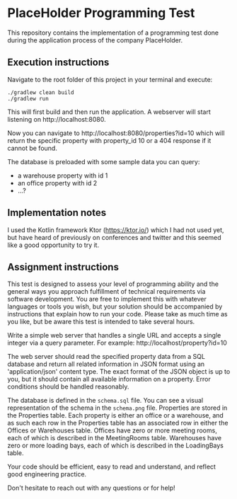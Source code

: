# PlaceHolder Programming Test

This repository contains the implementation of a programming test done during the application process of the company
PlaceHolder.

## Execution instructions
Navigate to the root folder of this project in your terminal and execute:
```
./gradlew clean build
./gradlew run
```

This will first build and then run the application. A webserver will
start listening on http://localhost:8080.

Now you can navigate to http://localhost:8080/properties?id=10 which will return
the specific property with property_id 10 or a 404 response if it cannot be found.

The database is preloaded with some sample data you can query:
- a warehouse property with id 1
- an office property with id 2
- ...?

## Implementation notes
I used the Kotlin framework Ktor (https://ktor.io/) which I had not used yet,
but have heard of previously on conferences and twitter and this seemed like a good
opportunity to try it.

## Assignment instructions

This test is designed to assess your level of programming ability and the general ways you approach fulfillment of 
technical requirements via software development. You are free to implement this with whatever languages or tools you wish,
 but your solution should be accompanied by instructions that explain how to run your code. Please take as much time as
  you like, but be aware this test is intended to take several hours.

Write a simple web server that handles a single URL and accepts a single integer via a query parameter. For example:
http://localhost/property?id=10

The web server should read the specified property data from a SQL database and return all related information in JSON
 format using an 'application/json' content type.  The exact format of the JSON object is up to you, but it should contain
  all available information on a property. Error conditions should be handled reasonably.

The database is defined in the `schema.sql` file. You can see a visual representation of the schema in the `schema.png` file.
  Properties are stored in the Properties table. Each property is either an office or a warehouse, and as such each row
   in the Properties table has an associated row in either the Offices or Warehouses table. Offices have zero or more
    meeting rooms, each of which is described in the MeetingRooms table. Warehouses have zero or more loading bays,
     each of which is described in the LoadingBays table.

Your code should be efficient, easy to read and understand, and reflect good engineering practice.

Don't hesitate to reach out with any questions or for help!
